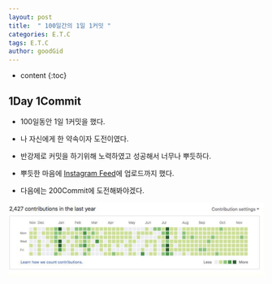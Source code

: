 ```yaml
---
layout: post
title:  " 100일간의 1일 1커밋 "
categories: E.T.C
tags: E.T.C
author: goodGid
---
```

* content
{:toc}

## 1Day 1Commit

* 100일동안 1일 1커밋을 했다.

* 나 자신에게 한 약속이자 도전이였다.

* 반강제로 커밋을 하기위해 노력하였고 성공해서 너무나 뿌듯하다.

* 뿌듯한 마음에 [Instagram Feed](https://www.instagram.com/p/Bqi6EiKHN1P/)에 업로드까지 했다.

* 다음에는 200Commit에 도전해봐야겠다.

![](/assets/img/posts/1day_1commit_1.png)